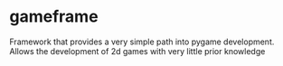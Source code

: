 # gameframe
Framework that provides a very simple path into pygame development. Allows the development of 2d games with very little prior knowledge
